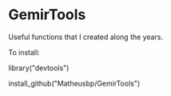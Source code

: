# GemirTools
Useful functions that I created along the years. 

To install:

 library("devtools")
 
 install_github("Matheusbp/GemirTools")
